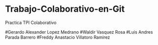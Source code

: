 # Trabajo-Colaborativo-en-Git
Practica TPI Colaborativo


#Gerardo Alexander Lopez Medrano
#Waldir Vasquez Rosa
#Luis Andres Parada Barrero
#Freddy Anastacio Villatoro Ramirez
